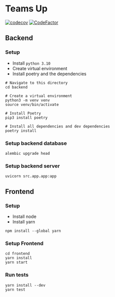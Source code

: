 # Teams Up

[![codecov](https://codecov.io/gh/WardM99/TeamsUp/branch/master/graph/badge.svg?token=CIKDMCEBZQ)](https://codecov.io/gh/WardM99/TeamsUp)
[![CodeFactor](https://www.codefactor.io/repository/github/wardm99/teamsup/badge)](https://www.codefactor.io/repository/github/wardm99/teamsup)

## Backend

### Setup

- Install ```python 3.10```
- Create virtual environment
- Install poetry and the dependencies

```shell
# Navigate to this directory
cd backend

# Create a virtual environment
python3 -m venv venv
source venv/bin/activate

# Install Poetry
pip3 install poetry

# Install all dependencies and dev dependencies
poetry install
```

### Setup backend database

```shell
alembic upgrade head
```

### Setup backend server

```shell
uvicorn src.app.app:app
```

## Frontend

### Setup

- Install node
- Install yarn

```shell
npm install --global yarn
```

### Setup Frontend

```shell
cd frontend
yarn install
yarn start
```

### Run tests

```shell
yarn install --dev
yarn test
```
